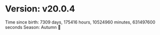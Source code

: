 # Version: v20.0.4
Time since birth: 7309 days, 175416 hours, 10524960 minutes, 631497600 seconds
Season: Autumn 🍁
